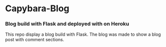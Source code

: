 # Capybara-Blog
### Blog build with Flask and deployed with on Heroku

This repo display a blog build with Flask. The blog was made to show a blog post with comment sections.


